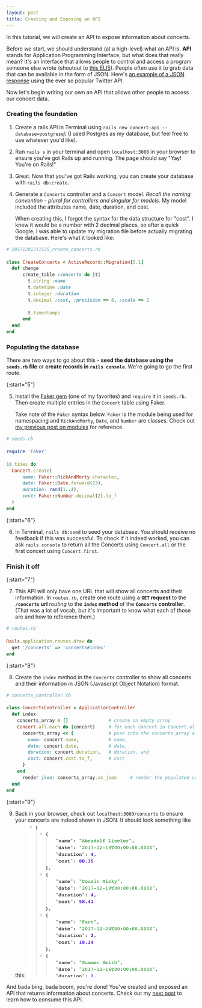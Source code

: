 ```yaml
---
layout: post
title: Creating and Exposing an API
---
```


In this tutorial, we will create an API to expose information about concerts.

Before we start, we should understand (at a high-level) what an API is. **API** stands for Application Programming Interface, but what does that really mean? It's an interface that allows people to control and access a program someone else wrote (shoutout to [this ELI5](https://www.reddit.com/r/learnprogramming/comments/1xvm9l/can_some_eli5_what_an_api_is/)). People often use it to grab data that can be available in the form of JSON. Here's [an example of a JSON response](https://gist.github.com/hrp/900964#file-twitter-json) using the ever so popular Twitter API.

Now let's begin writing our own an API that allows other people to access our concert data.

### Creating the foundation

1. Create a rails API in Terminal using `rails new concert-api --database=postgresql` (I used Postgres as my database, but feel free to use whatever you'd like).

2. Run `rails s` in your terminal and open `localhost:3000` in your browser to ensure you've got Rails up and running. The page should say "Yay! You're on Rails!"

3. Great. Now that you've got Rails working, you can create your database with `rails db:create`.

4. Generate a `Concerts` controller and a `Concert` model. *Recall the naming convention - plural for controllers and singular for models.* My model included the attributes name, date, duration, and cost.

   When creating this, I forgot the syntax for the data structure for "cost". I knew it would be a number with 2 decimal places, so after a quick Google, I was able to update my migration file before actually migrating the database. Here's what it looked like:

```ruby
# 20171201211525_create_concerts.rb

class CreateConcerts < ActiveRecord::Migration[5.1]
  def change
      create_table :concerts do |t|
        t.string :name
        t.datetime :date
        t.integer :duration
        t.decimal :cost, :precision => 8, :scale => 2

        t.timestamps
      end
  end
end
```

### Populating the database

There are two ways to go about this - **seed the database using the `seeds.rb` file** or **create records in `rails console`**. We're going to go the first route.

{:start="5"}

5. Install the [Faker gem](https://github.com/stympy/faker) (one of my favorites) and `require` it in `seeds.rb`. Then create multiple entries in the `Concert` table using Faker.

   Take note of the `Faker` syntax below. `Faker` is the module being used for namespacing and `RickAndMorty`, `Date`, and `Number` are classes. Check out [my previous post on modules](/2017/11/27/modules/) for reference.

```ruby
# seeds.rb

require 'Faker'

10.times do
  Concert.create(
      name: Faker::RickAndMorty.character,
      date: Faker::Date.forward(23),
      duration: rand(1..4),
      cost: Faker::Number.decimal(2).to_f
  )
end
```

{:start="6"}

6. In Terminal, `rails db:seed` to seed your database. You should receive no feedback if this was successful. To check if it indeed worked, you can ask `rails console` to return all the Concerts using `Concert.all` or the first concert using `Concert.first`.

### Finish it off

{:start="7"}

7. This API will only have one URL that will show all concerts and their information. In `routes.rb`, create one route using a **`GET` request** to the **`/concerts` url** *routing* to the **`index` method** of the **`Concerts` controller**. (That was a lot of vocab, but it's important to know what each of those are and how to reference them.)

```ruby
# routes.rb

Rails.application.routes.draw do
  get '/concerts' => 'concerts#index'
end
```

{:start="8"}

8. Create the `index` method in the `Concerts` controller to show all concerts and their information in JSON (Javascript Object Notation) format.

```ruby
# concerts_controller.rb

class ConcertsController < ApplicationController
  def index
    concerts_array = []               # create an empty array
    Concert.all.each do |concert|     # for each concert in Concert.all
      concerts_array << {             # push into the concerts_array a hash containing the keys
        name: concert.name,           # name,
        date: concert.date,           # date,
        duration: concert.duration,   # duration, and
        cost: concert.cost.to_f,      # cost
      }
    end
      render json: concerts_array.as_json     # render the populated concerts_array as JSON
  end
end
```

{:start="9"}

9. Back in your browser, check out `localhost:3000/concerts` to ensure your concerts are indeed shown in JSON. It should look something like this:
![](/assets/img/API_example.png)

And bada bing, bada boom, you're done! You've created and exposed an API that returns information about concerts. Check out my [next post](/2017-12-02-consuming-an-API) to learn how to consume this API.
